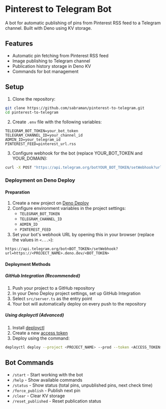 # Pinterest to Telegram Bot

A bot for automatic publishing of pins from Pinterest RSS feed to a Telegram channel. Built with Deno using KV storage.

## Features

- Automatic pin fetching from Pinterest RSS feed
- Image publishing to Telegram channel
- Publication history storage in Deno KV
- Commands for bot management

## Setup

1. Clone the repository:
```bash
git clone https://github.com/sabraman/pinterest-to-telegram.git
cd pinterest-to-telegram
```

2. Create `.env` file with the following variables:
```env
TELEGRAM_BOT_TOKEN=your_bot_token
TELEGRAM_CHANNEL_ID=your_channel_id
ADMIN_ID=your_telegram_id
PINTEREST_FEED=pinterest_url.rss
```

3. Configure webhook for the bot (replace YOUR_BOT_TOKEN and YOUR_DOMAIN):
```bash
curl -X POST "https://api.telegram.org/botYOUR_BOT_TOKEN/setWebhook?url=https://YOUR_DOMAIN/YOUR_BOT_TOKEN"
```

### Deployment on Deno Deploy

#### Preparation

1. Create a new project on [Deno Deploy](https://deno.com/deploy)
2. Configure environment variables in the project settings:
   - `TELEGRAM_BOT_TOKEN`
   - `TELEGRAM_CHANNEL_ID`
   - `ADMIN_ID`
   - `PINTEREST_FEED`
3. Set your bot's webhook URL by opening this in your browser (replace the values in `<...>`):
```text
https://api.telegram.org/bot<BOT_TOKEN>/setWebhook?url=https://<PROJECT_NAME>.deno.dev/<BOT_TOKEN>
```

#### Deployment Methods

##### GitHub Integration (Recommended)
1. Push your project to a GitHub repository
2. In your Deno Deploy project settings, set up GitHub Integration
3. Select `src/server.ts` as the entry point
4. Your bot will automatically deploy on every push to the repository

##### Using deployctl (Advanced)
1. Install [deployctl](https://github.com/denoland/deployctl)
2. Create a new [access token](https://dash.deno.com/account#access-tokens)
3. Deploy using the command:
```bash
deployctl deploy --project <PROJECT_NAME> --prod --token <ACCESS_TOKEN>
```

## Bot Commands

- `/start` - Start working with the bot
- `/help` - Show available commands
- `/status` - Show status (total pins, unpublished pins, next check time)
- `/force_publish` - Publish next pin
- `/clear` - Clear KV storage
- `/reset_published` - Reset publication status

